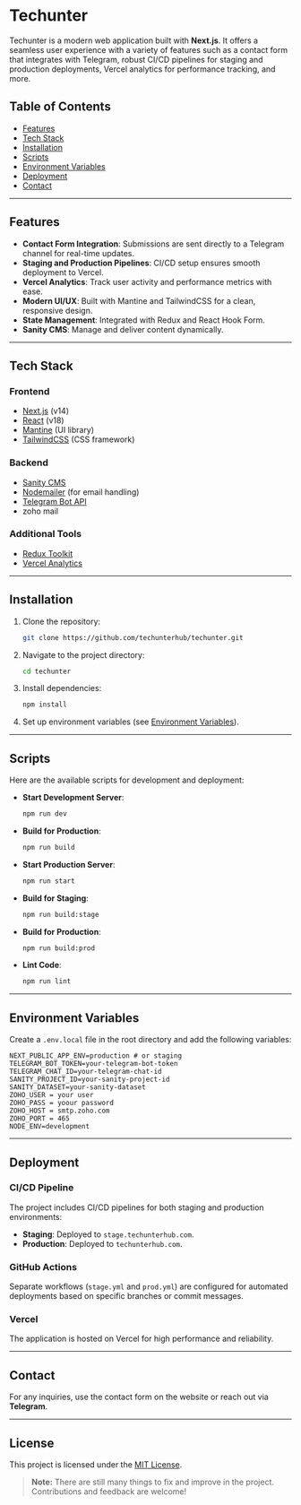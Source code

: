 # Techunter

Techunter is a modern web application built with **Next.js**. It offers a seamless user experience with a variety of features such as a contact form that integrates with Telegram, robust CI/CD pipelines for staging and production deployments, Vercel analytics for performance tracking, and more.

## Table of Contents

- [Features](#features)
- [Tech Stack](#tech-stack)
- [Installation](#installation)
- [Scripts](#scripts)
- [Environment Variables](#environment-variables)
- [Deployment](#deployment)
- [Contact](#contact)

---

## Features

- **Contact Form Integration**: Submissions are sent directly to a Telegram channel for real-time updates.
- **Staging and Production Pipelines**: CI/CD setup ensures smooth deployment to Vercel.
- **Vercel Analytics**: Track user activity and performance metrics with ease.
- **Modern UI/UX**: Built with Mantine and TailwindCSS for a clean, responsive design.
- **State Management**: Integrated with Redux and React Hook Form.
- **Sanity CMS**: Manage and deliver content dynamically.

---

## Tech Stack

### Frontend
- [Next.js](https://nextjs.org/) (v14)
- [React](https://reactjs.org/) (v18)
- [Mantine](https://mantine.dev/) (UI library)
- [TailwindCSS](https://tailwindcss.com/) (CSS framework)

### Backend
- [Sanity CMS](https://www.sanity.io/)
- [Nodemailer](https://nodemailer.com/) (for email handling)
- [Telegram Bot API](https://core.telegram.org/bots)
- zoho mail

### Additional Tools
- [Redux Toolkit](https://redux-toolkit.js.org/)
- [Vercel Analytics](https://vercel.com/analytics)

---

## Installation

1. Clone the repository:
   ```bash
   git clone https://github.com/techunterhub/techunter.git
   ```
2. Navigate to the project directory:
   ```bash
   cd techunter
   ```
3. Install dependencies:
   ```bash
   npm install
   ```
4. Set up environment variables (see [Environment Variables](#environment-variables)).

---

## Scripts

Here are the available scripts for development and deployment:

- **Start Development Server**: 
  ```bash
  npm run dev
  ```
- **Build for Production**: 
  ```bash
  npm run build
  ```
- **Start Production Server**: 
  ```bash
  npm run start
  ```
- **Build for Staging**: 
  ```bash
  npm run build:stage
  ```
- **Build for Production**: 
  ```bash
  npm run build:prod
  ```
- **Lint Code**: 
  ```bash
  npm run lint
  ```

---

## Environment Variables

Create a `.env.local` file in the root directory and add the following variables:

```plaintext
NEXT_PUBLIC_APP_ENV=production # or staging
TELEGRAM_BOT_TOKEN=your-telegram-bot-token
TELEGRAM_CHAT_ID=your-telegram-chat-id
SANITY_PROJECT_ID=your-sanity-project-id
SANITY_DATASET=your-sanity-dataset
ZOHO_USER = your user
ZOHO_PASS = yoour password
ZOHO_HOST = smtp.zoho.com
ZOHO_PORT = 465
NODE_ENV=development
```

---

## Deployment

### CI/CD Pipeline
The project includes CI/CD pipelines for both staging and production environments:
- **Staging**: Deployed to `stage.techunterhub.com`.
- **Production**: Deployed to `techunterhub.com`.

### GitHub Actions
Separate workflows (`stage.yml` and `prod.yml`) are configured for automated deployments based on specific branches or commit messages.

### Vercel
The application is hosted on Vercel for high performance and reliability.

---

## Contact

For any inquiries, use the contact form on the website or reach out via **Telegram**.

---

## License

This project is licensed under the [MIT License](LICENSE).

> **Note:** There are still many things to fix and improve in the project. Contributions and feedback are welcome!
